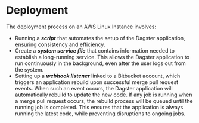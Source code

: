 # Deployment

The deployment process on an AWS Linux Instance involves:

- Running a ***script*** that automates the setup of the Dagster application, ensuring consistency and efficiency.
- Create a ***system service file*** that contains information needed to establish a long-running service. This allows the Dagster application to run continuously in the background, even after the user logs out from the system.
- Setting up a ***webhook listener*** linked to a Bitbucket account, which triggers an application rebuild upon successful merge pull request events. When such an event occurs, the Dagster application will automatically rebuild to update the new code. If any job is running when a merge pull request occurs, the rebuild process will be queued until the running job is completed. This ensures that the application is always running the latest code, while preventing disruptions to ongoing jobs.